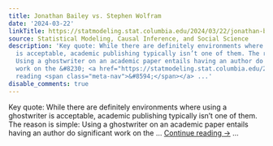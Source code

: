 ```yaml
---
title: Jonathan Bailey vs. Stephen Wolfram
date: '2024-03-22'
linkTitle: https://statmodeling.stat.columbia.edu/2024/03/22/jonathan-bailey-vs-stephen-wolfram/
source: Statistical Modeling, Causal Inference, and Social Science
description: 'Key quote: While there are definitely environments where using a ghostwriter
  is acceptable, academic publishing typically isn’t one of them. The reason is simple:
  Using a ghostwriter on an academic paper entails having an author do significant
  work on the &#8230; <a href="https://statmodeling.stat.columbia.edu/2024/03/22/jonathan-bailey-vs-stephen-wolfram/">Continue
  reading <span class="meta-nav">&#8594;</span></a> ...'
disable_comments: true
---
```

Key quote: While there are definitely environments where using a ghostwriter is acceptable, academic publishing typically isn’t one of them. The reason is simple: Using a ghostwriter on an academic paper entails having an author do significant work on the &#8230; <a href="https://statmodeling.stat.columbia.edu/2024/03/22/jonathan-bailey-vs-stephen-wolfram/">Continue reading <span class="meta-nav">&#8594;</span></a> ...